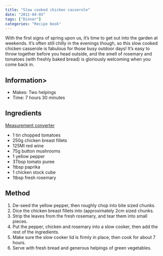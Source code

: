 ```yaml
---
title: "Slow cooked chicken casserole"
date: "2011-04-03"
tags: ["Dinner"]
categories: "Recipe book"
---
```


With the first signs of spring upon us, it’s time to get out into the garden at weekends. It’s often still chilly in the evenings though, so this slow cooked chicken casserole is fabulous for those busy outdoor days! It’s easy to throw together before you head outside, and the smell of rosemary and tomatoes (with freshly baked bread) is gloriously welcoming when you come back in.

## Information>

* Makes: Two helpings
* Time: 7 hours 30 minutes

## Ingredients

[Measurement converter](https://www.unitconverters.net/)

* 1 tin chopped tomatoes
* 250g chicken breast fillets
* 125Ml red wine
* 75g button mushrooms
* 1 yellow pepper
* 3Tbsp tomato puree
* 1tbsp paprika
* 1 chicken stock cube
* 1tbsp fresh rosemary

## Method

1. De-seed the yellow pepper, then roughly chop into bite sized chunks.
2. Dice the chicken breast fillets into (approximately 2cm sized chunks.
3. Strip the leaves from the fresh rosemary, and tear them into small pieces.
4. Put the pepper, chicken and rosemary into a slow cooker, then add the rest of the ingredients.
5. Make sure the slow cooker lid is firmly in place, then cook for about 7 hours.
6. Serve with fresh bread and generous helpings of green vegetables.
